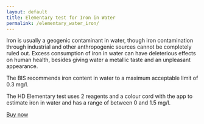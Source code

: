 ```yaml
---
layout: default
title: Elementary test for Iron in Water
permalink: /elementary_water_iron/
---
```

Iron is usually a geogenic contaminant in water, though iron contamination through industrial and other anthropogenic sources cannot be completely ruled out. Excess consumption of iron in water can have deleterious effects on human health, besides giving water a metallic taste and an unpleasant appearance.

The BIS recommends iron content in water to a maximum acceptable limit of 0.3 mg/l.

The HD Elementary test uses 2 reagents and a colour cord with the app to estimate iron in water and has a range of between 0 and 1.5 mg/l.

<a href="https://www.shop.hueristicdevices.com/product-page/elementary-water-iron" class="btn btn-primary">Buy now</a>